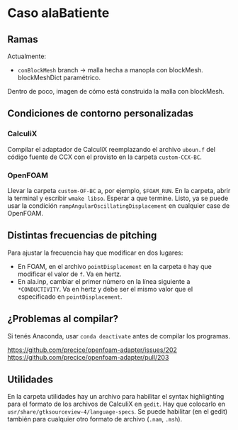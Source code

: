 # Caso alaBatiente

## Ramas

Actualmente:
* `conBlockMesh` branch -> malla hecha a manopla con blockMesh. blockMeshDict paramétrico.

Dentro de poco, imagen de cómo está construida la malla con blockMesh.

## Condiciones de contorno personalizadas

### CalculiX

Compilar el adaptador de CalculiX reemplazando el archivo `uboun.f` del código fuente de CCX con el provisto en la carpeta `custom-CCX-BC`.

### OpenFOAM

Llevar la carpeta `custom-OF-BC` a, por ejemplo, `$FOAM_RUN`. En la carpeta, abrir la terminal y escribir `wmake libso`. Esperar a que termine. Listo, ya se puede usar la condición `rampAngularOscillatingDisplacement` en cualquier case de OpenFOAM.

## Distintas frecuencias de pitching

Para ajustar la frecuencia hay que modificar en dos lugares:

* En FOAM, en el archivo `pointDisplacement` en la carpeta `0` hay que modificar el valor de `f`. Va en hertz.
* En ala.inp, cambiar el primer número en la línea siguiente a `*CONDUCTIVITY`. Va en hertz y debe ser el mismo valor que el especificado en `pointDisplacement`.
## ¿Problemas al compilar?

Si tenés Anaconda, usar `conda deactivate` antes de compilar los programas.

https://github.com/precice/openfoam-adapter/issues/202
https://github.com/precice/openfoam-adapter/pull/203

## Utilidades

En la carpeta utilidades hay un archivo para habilitar el syntax highlighting para el formato de los archivos de CalculiX en `gedit`. Hay que colocarlo en `usr/share/gtksourceview-4/language-specs`. Se puede habilitar (en el gedit) también para cualquier otro formato de archivo (`.nam`, `.msh`).
